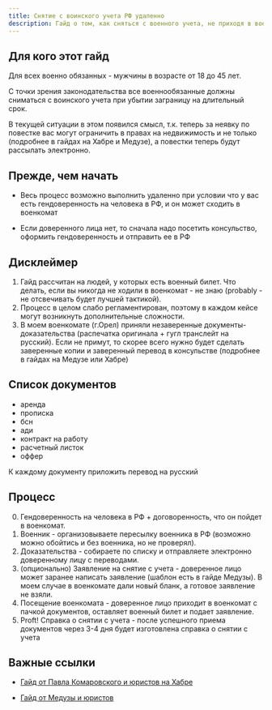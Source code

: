 ```yaml
---
title: Снятие с воинского учета РФ удаленно
description: Гайд о том, как сняться с военного учета, не приходя в военкомат
---
```


## Для кого этот гайд
Для всех военно обязанных - мужчины в возрасте от 18 до 45 лет.

С точки зрения законодательства все военнообязанные должны сниматься с воинского учета при убытии заграницу на длительный срок.

В текущей ситуации в этом появился смысл, т.к. теперь за неявку по повестке вас могут ограничить в правах на недвижимость и не только (подробнее в гайдах на Хабре и Медузе), а повестки теперь будут рассылать электронно.


## Прежде, чем начать

- Весь процесс возможно выполнить удаленно при условии что у вас есть гендоверенность на человека в РФ, и он может сходить в военкомат

- Если доверенного лица нет, то сначала надо посетить консульство, оформить гендоверенность и отправить ее в РФ

## Дисклеймер
1. Гайд рассчитан на людей, у которых есть военный билет. Что делать, если вы никогда не ходили в военкомат - не знаю (probably - не отсвечивать будет лучшей тактикой).
2. Процесс в целом слабо регламентирован, поэтому в каждом кейсе могут возникнуть дополнительные сложности.
3. В моем военкомате (г.Орел) приняли незаверенные документы-доказательства (распечатка оригинала + гугл транслейт на русский). Если не примут, то скорее всего нужно будет сделать заверенные копии и заверенный перевод в консульстве (подробнее в гайдах на Медузе или Хабре)

## Список документов
- аренда
- прописка
- бсн
- ади
- контракт на работу
- расчетный листок
- оффер

К каждому документу приложить перевод на русский

## Процесс
0. Гендоверенность на человека в РФ + договоренность, что он пойдет в военкомат.
1. Военник - организовываете пересылку военника в РФ (возможно можно обойтись и без военника, но не проверял).
2. Доказательства - собираете по списку и отправляете электронно доверенному лицу с переводами.
3. (опционально) Заявление на снятие с учета - доверенное лицо может заранее написать заявление (шаблон есть в гайде Медузы). В моем случае в военкомате дали новый бланк, а готовое заявление не взяли.
4. Посещение военкомата - доверенное лицо приходит в военкомат с пачкой документов, оставляет военный билет и подает заявление.
5. Proft! Справка о снятии с учета - после успешного приема документов через 3-4 дня будет изготовлена справка о снятии с учета

## Важные ссылки

- [Гайд от Павла Комаровского и юристов на Хабре](https://habr.com/ru/articles/731480/)

- [Гайд от Медузы и юристов](https://meduza.io/feature/2023/04/18/kak-snyatsya-s-voinskogo-ucheta-esli-vy-za-granitsey-i-ne-hotite-lishitsya-prava-pokupat-i-prodavat-imuschestvo-v-rf)


